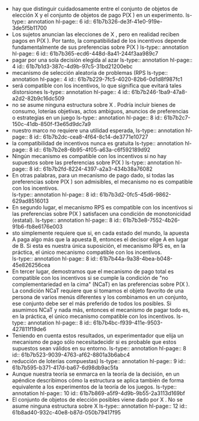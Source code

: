 - hay que distinguir cuidadosamente  entre  el  conjunto  de  objetos  de  elección  X y  el  conjunto  de  objetos  de  pago P(X ) en un experimento.
  ls-type:: annotation
  hl-page:: 6
  id:: 61b7b326-de3f-41e0-919e-3de5f5b11700
- Los sujetos anuncian las elecciones de X , pero en realidad reciben  pagos  en  P(X ).  Por  tanto,  la  compatibilidad  de  los  incentivos  depende  fundamentalmente de    sus    preferencias    sobre    P(X )
  ls-type:: annotation
  hl-page:: 6
  id:: 61b7b365-ecd6-448d-8a41-244f3aa989c7
- pagar por una sola decisión elegida al azar 
  ls-type:: annotation
  hl-page:: 4
  id:: 61b7b1d3-387c-4d9b-97c5-31bd21200ebc
- mecanismo de selección aleatoria de problemas (RPS
  ls-type:: annotation
  hl-page:: 4
  id:: 61b7b229-7fc5-4020-82b6-0d1d8f987fc1
- será compatible con los incentivos, lo que significa que evitará tales distorsiones
  ls-type:: annotation
  hl-page:: 4
  id:: 61b7b246-1ba9-47a8-a2d2-82b9c16dc509
- no  se  asume  ninguna  estructura   sobre   X .   Podría   incluir   bienes   de   consumo,   loterías   objetivas,   actos   ambiguos,  anuncios  de  preferencias  o  estrategias  en  un  juego
  ls-type:: annotation
  hl-page:: 8
  id:: 61b7b2c7-150c-41db-850f-f3e65d9dc7a9
- nuestro   marco   no   requiere   una   utilidad   esperada,
  ls-type:: annotation
  hl-page:: 8
  id:: 61b7b2dc-cea8-4f64-8c14-de3771e10727
- la  compatibilidad  de  incentivos  nunca  es  gratuita
  ls-type:: annotation
  hl-page:: 8
  id:: 61b7b2e8-6b95-4f05-a63a-c6f592189d92
- Ningún  mecanismo  es  compatible  con  los  incentivos  si  no  hay  supuestos  sobre  las  preferencias sobre P(X )
  ls-type:: annotation
  hl-page:: 8
  id:: 61b7b2fd-8224-4397-a2a3-434b38a76082
- En otras palabras, para un mecanismo de pago dado, si todas las preferencias   sobre   P(X  )  son   admisibles,   el   mecanismo   no   es   compatible   con   los   incentivos.  
  ls-type:: annotation
  hl-page:: 8
  id:: 61b7b3d2-0fc5-45d6-9862-629ad8516013
- En segundo lugar, el mecanismo RPS es compatible con los incentivos si las preferencias   sobre   P(X )   satisfacen   una   condición   de   monotonicidad   (estatal). 
  ls-type:: annotation
  hl-page:: 8
  id:: 61b7b3e8-7552-4b26-91b6-fb8e6176e003
- sto   simplemente requiere que si, en cada estado del mundo, la apuesta A paga algo más que la  apuesta  B,  entonces  el  decisor  elige  A  en  lugar  de  B.  Si  esta  es  nuestra  única  suposición, el mecanismo RPS es, en la práctica, el único mecanismo compatible con los incentivos.    
  ls-type:: annotation
  hl-page:: 8
  id:: 61b7b44a-9a38-4bea-b048-45e826256cea
- En   tercer   lugar,   demostramos   que   el   mecanismo   de   pago   total   es   compatible con los incentivos si se cumple la condición de "no complementariedad en la cima" (NCaT) en las preferencias sobre P(X ). La condición NCaT requiere que si tomamos el  objeto  favorito  de  una  persona  de  varios  menús  diferentes  y  los  combinamos  en  un  conjunto,  ese  conjunto  debe  ser  el  más  preferido  de  todos  los  posibles.  Si  asumimos  NCaT  y  nada  más,  entonces  el  mecanismo  de  pagar  todo  es,  en  la  práctica,  el  único  mecanismo compatible con los incentivos.
  ls-type:: annotation
  hl-page:: 8
  id:: 61b7b4bc-f939-411e-9503-427811f19de6
- Teniendo  en  cuenta  estos  resultados,  un  experimentador  que  elija  un  mecanismo  de  pago  sólo necesitadecidir  si  es  probable  que  estos  supuestos  sean  válidos  en  su  entorno. 
  ls-type:: annotation
  hl-page:: 8
  id:: 61b7b523-9039-4763-af62-8801a3b6abc4
- reducción de loterías compuestas)
  ls-type:: annotation
  hl-page:: 9
  id:: 61b7b595-b371-417d-ba67-6d98db9ac5fa
- Aunque  nuestra  teoría  se  enmarca  en  la  teoría  de  la  decisión,  en  un  apéndice describimos   cómo   la   estructura   se   aplica   también   de   forma   equivalente   a   los   experimentos  de  la  teoría  de  los  juegos. 
  ls-type:: annotation
  hl-page:: 10
  id:: 61b7b869-a5f9-4d9b-9b55-2a3113d169bf
- El  conjunto  de  objetos  de  elección  posibles  viene  dado  por  X .  No  se  asume  ninguna  estructura sobre X
  ls-type:: annotation
  hl-page:: 12
  id:: 61b8ad40-932c-40e8-b87d-050b79417f95